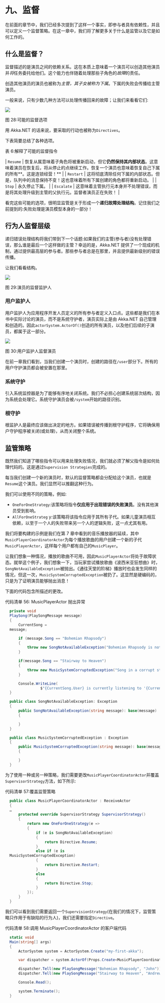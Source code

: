 # 九、监督

在前面的章节中，我们已经多次提到了这样一个事实，即参与者具有依赖性，并且可以定义一个监督策略。在这一章中，我们将了解更多关于什么是监管以及它是如何工作的。

## 什么是监督？

监督描述的是演员之间的依赖关系。这在本质上意味着一个演员可以创造其他演员并*将*任务委托给他们。这个能力也伴随着处理那些子角色的*故障*的责任。

创造其他演员的演员也被称为*主管，*其子女被称为*下属*。下属的失败会传播给主管演员。

一般来说，只有少数几种方法可以处理传播回来的故障；让我们来看看它们:

![](img/image032.png)

图 28:可能的监督选项

用 Akka.NET 的话来说，要采取的行动也被称为`Directives`。

下表简要总结了各种选项。

表 6:解释了可能的监督指令

| `Resume` | 恢复从属意味着子角色将被重新启动，但它**仍然保持其内部状态**。这意味着演员在恢复后，将从停止的点继续工作。恢复一个演员也意味着恢复自己下属的所有**。这是连锁经营！** |
| `Restart` | 这将彻底清除任何下属的内部状态。但是，队列中的消息保持不变！这也意味着所有下属创建的角色都将重新启动。 |
| `Stop` | 永久停止下属。 |
| `Escalate` | 这意味着主管执行元本身并不处理错误，而是将其处理升级到主管的父执行元。监督者演员正在失败！ |

看完这些可能的选项，很明显监管是关于形成一个**递归故障处理结构**。记住我们之前提到的:失败处理是演员模型本身的一部分！

## 行为人监督层级

递归错误处理结构将我们带到下一个话题:如果我们的主管(参与者)没有处理错误，那么谁是最后一个这样做的主管？幸运的是，Akka.NET 提供了一个现成的机制，通过提供最高层的参与者。那些参与者总是在那里，并且提供最新级别的错误传播。

让我们看看结构。

![](img/image033.png)

图 29:演员的监督监护人

### 用户监护人

用户监护人为应用程序开发人员定义的所有参与者定义入口点。这些都是我们在本书中实际讨论的演员，而不是系统守护者，演员实际上是由 Akka.NET 自己管理和创造的。因此`actorSystem.ActorOf()`创造的所有演员，以及他们后续的子演员，都属于这一部分。

![](img/image034.png)

图 30:用户监护人监督演员

在前一章我们看到，当我们创建一个演员时，创建的路径在`/user`部分下。所有的用户守护演员都会被安置在那里。

### 系统守护

引入系统监控器是为了能够有序地关闭系统。我们不必担心创建系统层次结构，因为系统会处理它。系统守护演员会被`/system`开始的路径识别。

### 根守护

根监护人是最终应该做出决定的地方。如果错误被传播到根守护程序，它将确保用户守护程序被关闭(或处理)，从而关闭整个系统。

## 监管策略

既然我们知道了哪些指令可以用来处理失败情况，我们就必须了解父指令是如何处理代码的。这是通过`Supervision Strategies`完成的。

每当我们创建一个新的演员时，默认的监督策略都会分配给这个演员，也就是`Resume`这个演员。我们显然可以推翻这种行为。

我们可以使用不同的策略，例如:

*   `OneForOneStrategy`:该策略将指令**仅应用于出现错误的失败演员**。没有其他演员受到影响。
*   `AllForOneStrateg` y:该策略将该指令应用于其所有子代。如果儿童演员相互依赖，以至于一个人的失败带来另一个人的逻辑失败，这一点尤其有用。

我们将要构建的示例是我们在第 7 章中看到的音乐播放器的延续，其中`MusicPlayerCoordinatorActor`为每个播放歌曲的用户创建一个新的子代`MusicPlayerActor`，这样每个用户都有自己的`MusicPlayer`。

让我们想象一种情况，播放的歌曲不可用，因此`MusicPlayerActor`将处于故障状态。就举这个例子，我们想象一下，当玩家尝试播放歌曲《波西米亚狂想曲》时，`SongNotAvailableException`被抛出。《通往天堂的阶梯》播放时也会发生同样的情况，但这一次，`MusicSystemCorruptedException`被扔了。这显然是硬编码的，只是为了证明演员能够抛出消息！

下面的代码包含所描述的更改。

代码清单 56: MusicPlayerActor 抛出异常

```cs
  private void
  PlaySong(PlaySongMessage message)
  {
      CurrentSong =
  message;

      if (message.Song == "Bohemian Rhapsody")
      {
          throw new SongNotAvailableException("Bohemian Rhapsody is not available");
      }

      if(message.Song == "Stairway to Heaven")
      {
          throw new MusicSystemCorruptedException("Song in a corrupt state");
      }

      Console.WriteLine(
                $"{CurrentSong.User} is currently listening to '{CurrentSong.Song}'");
  }

  public class SongNotAvailableException: Exception
  {
      public SongNotAvailableException(string message): base(message)
      {

      }
  }

  public class MusicSystemCorruptedException : Exception
  {
      public MusicSystemCorruptedException(string message): base(message)
      {

      }
  }

```

为了使用一种或另一种策略，我们需要更改`MusicPlayerCoordinatorActor`并覆盖`SupervisorStrategy`方法，如下所示:

代码清单 57:覆盖监管策略

```cs
  public class MusicPlayerCoordinatorActor : ReceiveActor
  {
  …
      protected override SupervisorStrategy SupervisorStrategy()
      {
          return new OneForOneStrategy(e =>
          {
              if (e is SongNotAvailableException)
              {
                  return Directive.Resume;
              }
              else if (e is
  MusicSystemCorruptedException)
              {
                  return Directive.Restart;
              }
              else
              {
                  return Directive.Stop;
              }
          });
      }
  }

```

我们可以看到我们需要返回一个`SupervisionStrategy`(在我们的情况下，监管策略只作用于有缺陷的行为人)，我们还需要指定`Directive`。

代码清单 58:调用 MusicPlayerCoordinatorActor 的客户端代码

```cs
  static void
  Main(string[] args)
  {
      ActorSystem system = ActorSystem.Create("my-first-akka");

      var dispatcher = system.ActorOf(Props.Create<MusicPlayerCoordinatorActor>());

      dispatcher.Tell(new PlaySongMessage("Bohemian Rhapsody", "John"));
      dispatcher.Tell(new PlaySongMessage("Stairway to Heaven", "Andrew"));

      Console.Read();

      system.Terminate();
  }

```
